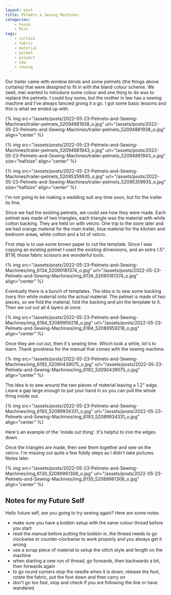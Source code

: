 ```yaml
---
layout: post
title: Pelmets & Sewing Machines
categories:
    - house
    - Misc
tags:
    - curtain
    - fabric
    - material
    - pelmet
    - project
    - sew
    - sewing
---
```



Our trailer came with window blinds and some pelmets (the things above curtains) that were designed to fit in with the bland colour scheme.  We (well, me) wanted to introduce some colour and one thing to do was to replace the pelmets.  I could buy some, but the mother in law has a sewing machine and I've always fancied giving it a go. I got some basic lessons and this is what we ended up with.






{% img src="/assets/posts/2022-05-23-Pelmets-and-Sewing-Machines/trailer-pelmets_52094881938_o.jpg" url="/assets/posts/2022-05-23-Pelmets-and-Sewing-Machines/trailer-pelmets_52094881938_o.jpg"    align="center" %}






{% img src="/assets/posts/2022-05-23-Pelmets-and-Sewing-Machines/trailer-pelmets_52094881943_o.jpg" url="/assets/posts/2022-05-23-Pelmets-and-Sewing-Machines/trailer-pelmets_52094881943_o.jpg"  size="halfsize"  align="center" %}


{% img src="/assets/posts/2022-05-23-Pelmets-and-Sewing-Machines/trailer-pelmets_52095359935_o.jpg" url="/assets/posts/2022-05-23-Pelmets-and-Sewing-Machines/trailer-pelmets_52095359935_o.jpg"  size="halfsize"  align="center" %}








I'm not going to be making a wedding suit any time soon, but for the trailer its fine.




Since we had the existing pelmets, we could see how they were made. Each pelmet was made of two triangles, each triangle was the material with white cotton backing. They are held on with velcro. One trip to the store later and we had orange material for the main trailer, blue material for the kitchen and bedroom areas, white cotton and a lot of velcro.






First step is to use some brown paper to cut the template. Since I was copying an existing pelmet I used the existing dimensions, and an extra 1.5". BTW, those fabric scissors are wonderful tools. 




{% img src="/assets/posts/2022-05-23-Pelmets-and-Sewing-Machines/img_6134_52090181374_o.jpg" url="/assets/posts/2022-05-23-Pelmets-and-Sewing-Machines/img_6134_52090181374_o.jpg"    align="center" %}


Eventually there is a bunch of templates. The idea is to sew some backing (very thin white material onto the actual material. The pelmet is made of two pieces, so we fold the material, fold the backing and pin the template to it. Then we cut out all 4 layers at once.




{% img src="/assets/posts/2022-05-23-Pelmets-and-Sewing-Machines/img_6184_52089959218_o.jpg" url="/assets/posts/2022-05-23-Pelmets-and-Sewing-Machines/img_6184_52089959218_o.jpg"    align="center" %}


Once they are cut out, then it's sewing time. Which took a while, lot's to learn. Thank goodness for the manual that comes with the sewing machine. 




{% img src="/assets/posts/2022-05-23-Pelmets-and-Sewing-Machines/img_6192_52090439075_o.jpg" url="/assets/posts/2022-05-23-Pelmets-and-Sewing-Machines/img_6192_52090439075_o.jpg"    align="center" %}


The idea is to sew around the two pieces of material leaving a 1.2" edge. Leave a gap large enough to put your hand in so you can pull the whole thing inside out.




{% img src="/assets/posts/2022-05-23-Pelmets-and-Sewing-Machines/img_6193_52089934331_o.jpg" url="/assets/posts/2022-05-23-Pelmets-and-Sewing-Machines/img_6193_52089934331_o.jpg"    align="center" %}


Here's an example of the 'inside out thing'. It's helpful to iron the edges down.




Once the triangles are made, then sew them together and sew on the velcro.  I'm missing out quite a few fiddly steps as I didn't take pictures.  Notes later.




{% img src="/assets/posts/2022-05-23-Pelmets-and-Sewing-Machines/img_6130_52089961308_o.jpg" url="/assets/posts/2022-05-23-Pelmets-and-Sewing-Machines/img_6130_52089961308_o.jpg"    align="center" %}


<h2>Notes for my Future Self</h2>


Hello future self, are you going to try sewing again?  Here are some notes




<ul><li>make sure you have a bobbin setup with the same colour thread before you start</li><li>read the manual before putting the bobbin in, the thread needs to go clockwise or counter-clockwise to work properly and you always get it wrong</li><li>use a scrap piece of material to setup the stitch style and length on the machine</li><li>when starting a new run of thread, go forwards, then backwards a bit, then forwards again</li><li>to go round corners stop the needle when it is down, release the foot, rotate the fabric, put the foot down and then carry on</li><li>don't go too fast, stop and check if you are following the line or have wandered</li></ul>





